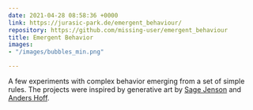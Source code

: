 ```yaml
---
date: 2021-04-28 08:58:36 +0000
link: https://jurasic-park.de/emergent_behaviour/
repository: https://github.com/missing-user/emergent_behaviour
title: Emergent Behavior
images:
- "/images/bubbles_min.png"

---
```

A few experiments with complex behavior emerging from a set of simple rules. The projects were inspired by generative art by [Sage Jenson](https://sagejenson.com/physarum "Sage Jenson - Physarum") and [Anders Hoff](https://inconvergent.net/generative/ "Inconvergent").